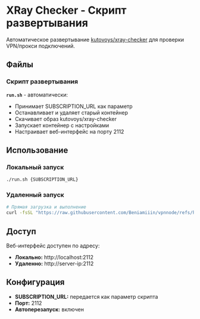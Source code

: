 # XRay Checker - Скрипт развертывания

Автоматическое развертывание [kutovoys/xray-checker](https://hub.docker.com/r/kutovoys/xray-checker) для проверки VPN/прокси подключений.

## Файлы

### Скрипт развертывания
**`run.sh`** - автоматически:
- Принимает SUBSCRIPTION_URL как параметр
- Останавливает и удаляет старый контейнер
- Скачивает образ kutovoys/xray-checker
- Запускает контейнер с настройками
- Настраивает веб-интерфейс на порту 2112

## Использование

### Локальный запуск
```bash
./run.sh {SUBSCRIPTION_URL}
```

### Удаленный запуск
```bash
# Прямая загрузка и выполнение
curl -fsSL "https://raw.githubusercontent.com/Beniamiiin/vpnnode/refs/heads/master/xray-checker/run.sh?$(date +%s)" | bash -s {SUBSCRIPTION_URL}
```

## Доступ

Веб-интерфейс доступен по адресу:
- **Локально:** http://localhost:2112
- **Удаленно:** http://server-ip:2112

## Конфигурация

- **SUBSCRIPTION_URL:** передается как параметр скрипта
- **Порт:** 2112
- **Автоперезапуск:** включен 
